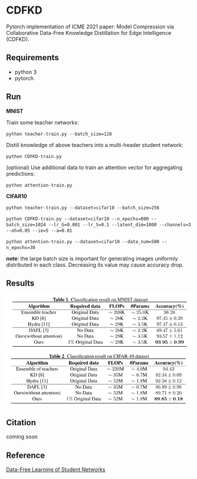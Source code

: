 # CDFKD

Pytorch implementation of ICME 2021 paper: Model Compression via Collaborative Data-Free Knowledge Distillation for Edge Intelligence (CDFKD).



## Requirements

- python 3
- pytorch



## Run

**MNIST**

Train some teacher networks:

```shell
python teacher-train.py --batch_size=128
```

Distill knowledge of above teachers into a multi-header student network:

```shell
python CDFKD-train.py
```

(optional) Use additional data to train an attention vector for aggregating predictions:

```shell
python attention-train.py
```



**CIFAR10**

```shell
python teacher-train.py --dataset=cifar10 --batch_size=256
```

```shell
python CDFKD-train.py --dataset=cifar10 --n_epochs=800 --batch_size=1024 --lr_G=0.001 --lr_S=0.1 --latent_dim=1000 --channels=3 --oh=0.05 --ie=5 --a=0.01
```

```shell
python attention-train.py --dataset=cifar10 --data_num=500 --n_epochs=30
```



**note**: the large batch size is important for generating images uniformly distributed in each class. Decreasing its value may cause accuracy drop.



## Results

<img src="figure/res_mnist.png" alt="res_mnist" style="zoom: 67%;" />

<img src="figure/res_cifar10.png" alt="res_cifar10" style="zoom:67%;" />



## Citation

coming soon



## Reference

[Data-Free Learning of Student Networks](https://github.com/huawei-noah/Data-Efficient-Model-Compression/tree/master/DAFL)

